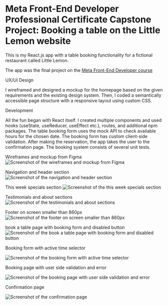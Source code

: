 # Meta Front-End Developer Professional Certificate Capstone Project: Booking a table on the Little Lemon website

This is my React.js app with a table booking functionality for a fictional restaurant called Little Lemon.

The app was the final project on the [Meta Front-End Developer course](https://www.coursera.org/learn/meta-front-end-developer-capstone)

UX/UI Design

I wireframed and designed a mockup for the homepage based on the given requirements and the existing design system. Then, I coded a semantically accessible page structure with a responsive layout using custom CSS.

Development

All the fun began with React itself. I created multiple components and used hooks (useState, useReducer, useEffect etc.), routes, and additional npm packages. The table booking form uses the mock API to check available hours for the chosen date. The booking form has custom client-side validation. After making the reservation, the app takes the user to the confirmation page. The booking system consists of several unit tests.

Wireframes and mockup from Figma
![Screenshot of the wireframes and mockup from Figma](/src/screenshots/little-lemon11.png)

Navigation and header section
![Screenshot of the navigation and header section](/src/screenshots/little-lemon2.png)

This week specials section
![Screenshot of the this week specials section](/src/screenshots/little-lemon3.png)

Testimonials and about sections
![Screenshot of the testimonials and about sections](/src/screenshots/little-lemon4.png)

Footer on screen smaller than 860px
![Screenshot of the footer on screen smaller than 860px](/src/screenshots/little-lemon5.png)

book a table page with booking form and disabled button
![Screenshot of the book a table page with booking form and disabled button](/src/screenshots/little-lemon6.png)

Booking form with active time selector

![Screenshot of the booking form with active time selector](/src/screenshots/little-lemon7.png)

Booking page with user side validation and error

![Screenshot of the booking page with  user side validation and error](/src/screenshots/little-lemon9.png)

Confirmation page

![Screenshot of the confirmation page](/src/screenshots/confirm.png)
